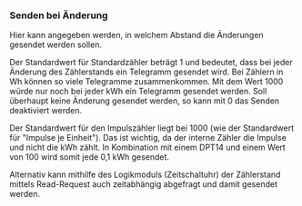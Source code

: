 ﻿### Senden bei Änderung

Hier kann angegeben werden, in welchem Abstand die Änderungen gesendet werden sollen.

Der Standardwert für Standardzähler beträgt 1 und bedeutet, dass bei jeder Änderung des Zählerstands ein Telegramm gesendet wird. Bei Zählern in Wh können so viele Telegramme zusammenkommen. Mit dem Wert 1000 würde nur noch bei jeder kWh ein Telegramm gesendet werden. Soll überhaupt keine Änderung gesendet werden, so kann mit 0 das Senden deaktiviert werden.

Der Standardwert für den Impulszähler liegt bei 1000 (wie der Standardwert für "Impulse je Einheit"). Das ist wichtig, da der interne Zähler die Impulse und nicht die kWh zählt. In Kombination mit einem DPT14 und einem Wert von 100 wird somit jede 0,1 kWh gesendet.

Alternativ kann mithilfe des Logikmoduls (Zeitschaltuhr) der Zählerstand mittels Read-Request auch zeitabhängig abgefragt und damit gesendet werden.

